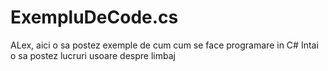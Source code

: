 # ExempluDeCode.cs
ALex, aici o sa postez exemple de cum cum se face programare in C#
Intai o sa postez lucruri usoare despre limbaj
